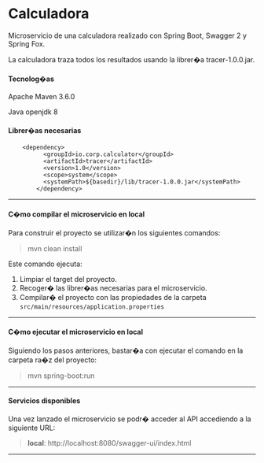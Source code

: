 # Calculadora
Microservicio de una calculadora realizado con Spring Boot, Swagger 2 y Spring Fox.
 
La calculadora traza todos los resultados usando la librer�a tracer-1.0.0.jar.

#### Tecnolog�as

Apache Maven 3.6.0

Java openjdk 8

#### Librer�as necesarias
<!-- librer�a de tracer -->
		<dependency>
              <groupId>io.corp.calculator</groupId>
              <artifactId>tracer</artifactId>
              <version>1.0</version>
              <scope>system</scope>
              <systemPath>${basedir}/lib/tracer-1.0.0.jar</systemPath>
            </dependency>
---

#### C�mo compilar el microservicio en local

Para construir el proyecto se utilizar�n los siguientes comandos:

> mvn clean install

Este comando ejecuta:
 1. Limpiar el target del proyecto.
 2. Recoger� las librer�as necesarias para el microservicio.
 3. Compilar� el proyecto con las propiedades de la carpeta `src/main/resources/application.properties`

---

#### C�mo ejecutar el microservicio en local
Siguiendo los pasos anteriores, bastar�a con ejecutar el comando en la carpeta ra�z del proyecto:

> mvn spring-boot:run

---

#### Servicios disponibles
Una vez lanzado el microservicio se podr� acceder al API accediendo a la siguiente URL:
> **local**: http://localhost:8080/swagger-ui/index.html

---


